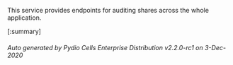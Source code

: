 






This service provides endpoints for auditing shares across the whole application.

[:summary]

###### Auto generated by Pydio Cells Enterprise Distribution v2.2.0-rc1 on 3-Dec-2020

